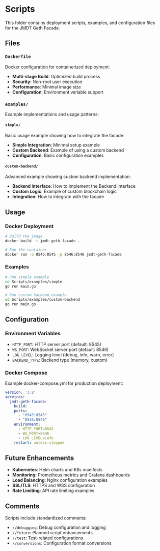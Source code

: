 # Scripts

This folder contains deployment scripts, examples, and configuration files for the JMDT Geth Facade.

## Files

### `Dockerfile`
Docker configuration for containerized deployment:

- **Multi-stage Build**: Optimized build process
- **Security**: Non-root user execution
- **Performance**: Minimal image size
- **Configuration**: Environment variable support

### `examples/`
Example implementations and usage patterns:

#### `simple/`
Basic usage example showing how to integrate the facade:

- **Simple Integration**: Minimal setup example
- **Custom Backend**: Example of using a custom backend
- **Configuration**: Basic configuration examples

#### `custom-backend/`
Advanced example showing custom backend implementation:

- **Backend Interface**: How to implement the Backend interface
- **Custom Logic**: Example of custom blockchain logic
- **Integration**: How to integrate with the facade

## Usage

### Docker Deployment
```bash
# Build the image
docker build -t jmdt-geth-facade .

# Run the container
docker run -p 8545:8545 -p 8546:8546 jmdt-geth-facade
```

### Examples
```bash
# Run simple example
cd Scripts/examples/simple
go run main.go

# Run custom backend example
cd Scripts/examples/custom-backend
go run main.go
```

## Configuration

### Environment Variables
- `HTTP_PORT`: HTTP server port (default: 8545)
- `WS_PORT`: WebSocket server port (default: 8546)
- `LOG_LEVEL`: Logging level (debug, info, warn, error)
- `BACKEND_TYPE`: Backend type (memory, custom)

### Docker Compose
Example docker-compose.yml for production deployment:

```yaml
version: '3.8'
services:
  jmdt-geth-facade:
    build: .
    ports:
      - "8545:8545"
      - "8546:8546"
    environment:
      - HTTP_PORT=8545
      - WS_PORT=8546
      - LOG_LEVEL=info
    restart: unless-stopped
```

## Future Enhancements

- **Kubernetes**: Helm charts and K8s manifests
- **Monitoring**: Prometheus metrics and Grafana dashboards
- **Load Balancing**: Nginx configuration examples
- **SSL/TLS**: HTTPS and WSS configuration
- **Rate Limiting**: API rate limiting examples

## Comments

Scripts include standardized comments:

- `//debugging`: Debug configuration and logging
- `//future`: Planned script enhancements
- `//test`: Test-related configurations
- `//conversions`: Configuration format conversions
